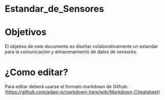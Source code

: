 Estandar_de_Sensores
====================

# Objetivos
El objetivo de este documento es diseñar colaborativamente un estandar para la comunicación y almacenamiento de datos de sensores.

# ¿Como editar?
Para editar deberá usarse el formato markdown de Github: (https://github.com/adam-p/markdown-here/wiki/Markdown-Cheatsheet)
